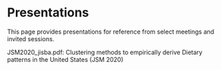 # Presentations

This page provides presentations for reference from select meetings and invited sessions. 


JSM2020_jisba.pdf: Clustering methods to empirically derive Dietary patterns in the United States (JSM 2020) 
